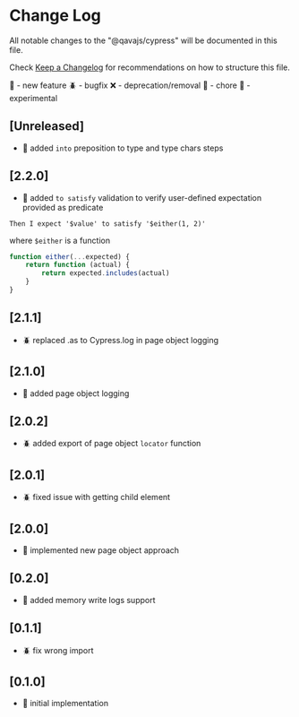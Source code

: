 # Change Log

All notable changes to the "@qavajs/cypress" will be documented in this file.

Check [Keep a Changelog](http://keepachangelog.com/) for recommendations on how to structure this file.

:rocket: - new feature
:beetle: - bugfix
:x: - deprecation/removal
:pencil: - chore
:microscope: - experimental

## [Unreleased]
- :rocket: added `into` preposition to type and type chars steps

## [2.2.0]
- :rocket: added `to satisfy` validation to verify user-defined expectation provided as predicate
```Gherkin
Then I expect '$value' to satisfy '$either(1, 2)'
```
where `$either` is a function
```typescript
function either(...expected) {
    return function (actual) {
        return expected.includes(actual)
    }
}
```

## [2.1.1]
- :beetle: replaced .as to Cypress.log in page object logging

## [2.1.0]
- :rocket: added page object logging

## [2.0.2]
- :beetle: added export of page object `locator` function

## [2.0.1]
- :beetle: fixed issue with getting child element

## [2.0.0]
- :rocket: implemented new page object approach

## [0.2.0]
- :rocket: added memory write logs support

## [0.1.1]
- :beetle: fix wrong import

## [0.1.0]
- :rocket: initial implementation

